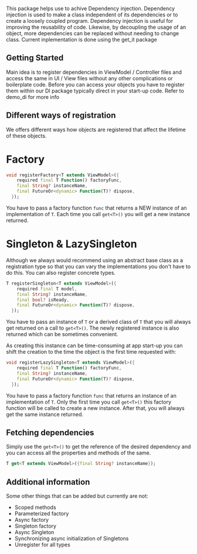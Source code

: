 This package helps use to achive Dependency injection. Dependency injection is used to make a class independent of its dependencies or to create a loosely coupled program. Dependency injection is useful for improving the reusability of code. Likewise, by decoupling the usage of an object, more dependencies can be replaced without needing to change class. Current inplementation is done using the get_it package

## Getting Started

Main idea is to register dependencies in ViewModel / Controller files and access the same in UI / View files without any other complications or boilerplate code. Before you can access your objects you have to register them within our DI package typically direct in your start-up code. Refer to demo_di for more info

## Different ways of registration 
We offers different ways how objects are registered that affect the lifetime of these objects.

# Factory

```dart
void registerFactory<T extends ViewModel>({
    required final T Function() factoryFunc,
    final String? instanceName,
    final FutureOr<dynamic> Function(T)? dispose,
  });
```

You have to pass a factory function ```func```  that returns a NEW instance of an implementation of ```T```. Each time you call ```get<T>()``` you will get a new instance returned.

# Singleton & LazySingleton
Although we always would recommend using an abstract base class as a registration type so that you can vary the implementations you don't have to do this. You can also register concrete types.

```dart
T registerSingleton<T extends ViewModel>({
    required final T model,
    final String? instanceName,
    final bool? isReady,
    final FutureOr<dynamic> Function(T)? dispose,
  });
```

You have to pass an instance of ```T``` or a derived class of ```T``` that you will always get returned on a call to ```get<T>()```. The newly registered instance is also returned which can be sometimes convenient.

As creating this instance can be time-consuming at app start-up you can shift the creation to the time the object is the first time requested with:

```dart
void registerLazySingleton<T extends ViewModel>({
    required final T Function() factoryFunc,
    final String? instanceName,
    final FutureOr<dynamic> Function(T)? dispose,
  });
```

You have to pass a factory function ```func``` that returns an instance of an implementation of ```T```. Only the first time you call ```get<T>()``` this factory function will be called to create a new instance. After that, you will always get the same instance returned.

## Fetching dependencies

Simply use the ```get<T>()``` to get the reference of the desired dependency and you can access all the properties and methods of the same.

```dart
T get<T extends ViewModel>({final String? instanceName});
```

## Additional information

Some other things that can be added but currently are not:
- Scoped methods
- Parameterized factory
- Async factory
- Singleton factory
- Async Singleton
- Synchronizing async initialization of Singletons
- Unregister for all types